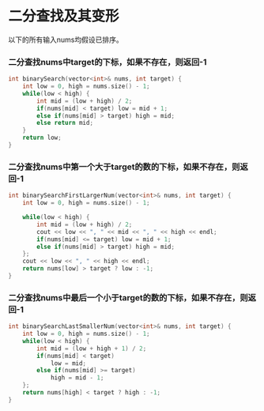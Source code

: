 # 二分查找及其变形

以下的所有输入nums均假设已排序。

### 二分查找nums中target的下标，如果不存在，则返回-1

```c++
int binarySearch(vector<int>& nums, int target) {
    int low = 0, high = nums.size() - 1;
    while(low < high) {
        int mid = (low + high) / 2;
        if(nums[mid] < target) low = mid + 1;
        else if(nums[mid] > target) high = mid;
        else return mid;
    }
    return low;
}
```

### 二分查找nums中第一个大于target的数的下标，如果不存在，则返回-1

```c++
int binarySearchFirstLargerNum(vector<int>& nums, int target) {
    int low = 0, high = nums.size() - 1;

    while(low < high) {
        int mid = (low + high) / 2;
        cout << low << ", " << mid << ", " << high << endl;
        if(nums[mid] <= target) low = mid + 1;
        else if(nums[mid] > target) high = mid;
    };
    cout << low << ", " << high << endl;
    return nums[low] > target ? low : -1;
}
```

### 二分查找nums中最后一个小于target的数的下标，如果不存在，则返回-1

```c++
int binarySearchLastSmallerNum(vector<int>& nums, int target) {
    int low = 0, high = nums.size() - 1;
    while(low < high) {
        int mid = (low + high + 1) / 2;
        if(nums[mid] < target)
            low = mid;
        else if(nums[mid] >= target)
            high = mid - 1;
    };
    return nums[high] < target ? high : -1;
}
```
